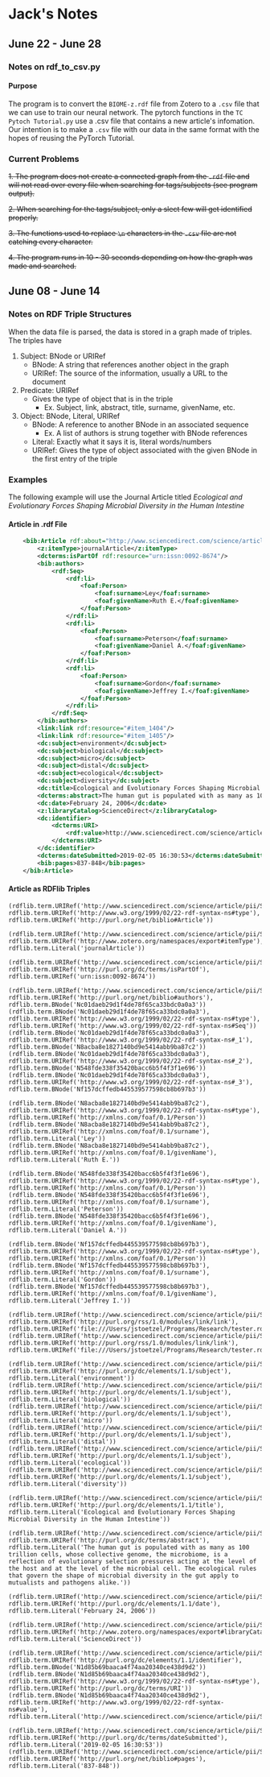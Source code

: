 Jack's Notes
=============

June 22 - June 28
------------------
### Notes on rdf_to_csv.py

#### Purpose
The program is to convert the `BIOME-z.rdf` file from Zotero to a `.csv` file that we can use to train our neural network.
The pytorch functions in the `TC Pytoch Tutorial.py` use a .csv file that contains a new article's infomation. 
Our intention is to make a `.csv` file with our data in the same format with the hopes of reusing the PyTorch Tutorial.

### Current Problems
~~1. The program does not create a connected graph from the `.rdf` file and will not read over every file when searching for tags/subjects (see program output).~~

~~2. When searching for the tags/subject, only a slect few will get identified properly.~~

~~3. The functions used to replace `\n` characters in the `.csv` file are not catching every character.~~

~~4. The program runs in 10 - 30 seconds depending on how the graph was made and searched.~~


June 08 - June 14
------------------	
### Notes on RDF Triple Structures

When the data file is parsed, the data is stored in a graph made of triples. The triples have 

1. Subject: BNode or URIRef
	- BNode: 	A string that references another object in the graph
	- URIRef: 	The source of the information, usually a URL to the document
2. Predicate: URIRef
	- Gives the type of object that is in the triple
		- Ex. Subject, link, abstract, title, surname, givenName, etc.
3. Object:	BNode, Literal, URIRef
	- BNode:	A reference to another BNode in an associated sequence
		- Ex. A list of authors is strung together with BNode references
	- Literal:	Exactly what it says it is, literal words/numbers
	- URIRef: 	Gives the type of object associated with the given BNode in the first entry of the triple

### Examples

The following example will use the Journal Article titled 
*Ecological and Evolutionary Forces Shaping Microbial Diversity in the Human Intestine*

#### Article in .rdf File

```xml
    <bib:Article rdf:about="http://www.sciencedirect.com/science/article/pii/S0092867406001929">
        <z:itemType>journalArticle</z:itemType>
        <dcterms:isPartOf rdf:resource="urn:issn:0092-8674"/>
        <bib:authors>
            <rdf:Seq>
                <rdf:li>
                    <foaf:Person>
                        <foaf:surname>Ley</foaf:surname>
                        <foaf:givenName>Ruth E.</foaf:givenName>
                    </foaf:Person>
                </rdf:li>
                <rdf:li>
                    <foaf:Person>
                        <foaf:surname>Peterson</foaf:surname>
                        <foaf:givenName>Daniel A.</foaf:givenName>
                    </foaf:Person>
                </rdf:li>
                <rdf:li>
                    <foaf:Person>
                        <foaf:surname>Gordon</foaf:surname>
                        <foaf:givenName>Jeffrey I.</foaf:givenName>
                    </foaf:Person>
                </rdf:li>
            </rdf:Seq>
        </bib:authors>
        <link:link rdf:resource="#item_1404"/>
        <link:link rdf:resource="#item_1405"/>
        <dc:subject>environment</dc:subject>
        <dc:subject>biological</dc:subject>
        <dc:subject>micro</dc:subject>
        <dc:subject>distal</dc:subject>
        <dc:subject>ecological</dc:subject>
        <dc:subject>diversity</dc:subject>
        <dc:title>Ecological and Evolutionary Forces Shaping Microbial Diversity in the Human Intestine</dc:title>
        <dcterms:abstract>The human gut is populated with as many as 100 trillion cells, whose collective genome, the microbiome, is a reflection of evolutionary selection pressures acting at the level of the host and at the level of the microbial cell. The ecological rules that govern the shape of microbial diversity in the gut apply to mutualists and pathogens alike.</dcterms:abstract>
        <dc:date>February 24, 2006</dc:date>
        <z:libraryCatalog>ScienceDirect</z:libraryCatalog>
        <dc:identifier>
            <dcterms:URI>
                <rdf:value>http://www.sciencedirect.com/science/article/pii/S0092867406001929</rdf:value>
            </dcterms:URI>
        </dc:identifier>
        <dcterms:dateSubmitted>2019-02-05 16:30:53</dcterms:dateSubmitted>
        <bib:pages>837-848</bib:pages>
    </bib:Article>

```

#### Article as RDFlib Triples

```
(rdflib.term.URIRef('http://www.sciencedirect.com/science/article/pii/S0092867406001929'), rdflib.term.URIRef('http://www.w3.org/1999/02/22-rdf-syntax-ns#type'), rdflib.term.URIRef('http://purl.org/net/biblio#Article'))

(rdflib.term.URIRef('http://www.sciencedirect.com/science/article/pii/S0092867406001929'), rdflib.term.URIRef('http://www.zotero.org/namespaces/export#itemType'), rdflib.term.Literal('journalArticle'))

(rdflib.term.URIRef('http://www.sciencedirect.com/science/article/pii/S0092867406001929'), rdflib.term.URIRef('http://purl.org/dc/terms/isPartOf'), rdflib.term.URIRef('urn:issn:0092-8674'))

(rdflib.term.URIRef('http://www.sciencedirect.com/science/article/pii/S0092867406001929'), rdflib.term.URIRef('http://purl.org/net/biblio#authors'), rdflib.term.BNode('Nc01daeb29d1f4de78f65ca33bdc0a0a3'))
(rdflib.term.BNode('Nc01daeb29d1f4de78f65ca33bdc0a0a3'), rdflib.term.URIRef('http://www.w3.org/1999/02/22-rdf-syntax-ns#type'), rdflib.term.URIRef('http://www.w3.org/1999/02/22-rdf-syntax-ns#Seq'))
(rdflib.term.BNode('Nc01daeb29d1f4de78f65ca33bdc0a0a3'), rdflib.term.URIRef('http://www.w3.org/1999/02/22-rdf-syntax-ns#_1'), rdflib.term.BNode('N8acba8e1827140bd9e5414abb9ba87c2'))
(rdflib.term.BNode('Nc01daeb29d1f4de78f65ca33bdc0a0a3'), rdflib.term.URIRef('http://www.w3.org/1999/02/22-rdf-syntax-ns#_2'), rdflib.term.BNode('N548fde338f35420bacc6b5f4f3f1e696'))
(rdflib.term.BNode('Nc01daeb29d1f4de78f65ca33bdc0a0a3'), rdflib.term.URIRef('http://www.w3.org/1999/02/22-rdf-syntax-ns#_3'), rdflib.term.BNode('Nf157dcffedb445539577598cb8b697b3'))

(rdflib.term.BNode('N8acba8e1827140bd9e5414abb9ba87c2'), rdflib.term.URIRef('http://www.w3.org/1999/02/22-rdf-syntax-ns#type'), rdflib.term.URIRef('http://xmlns.com/foaf/0.1/Person'))
(rdflib.term.BNode('N8acba8e1827140bd9e5414abb9ba87c2'), rdflib.term.URIRef('http://xmlns.com/foaf/0.1/surname'), rdflib.term.Literal('Ley'))
(rdflib.term.BNode('N8acba8e1827140bd9e5414abb9ba87c2'), rdflib.term.URIRef('http://xmlns.com/foaf/0.1/givenName'), rdflib.term.Literal('Ruth E.'))

(rdflib.term.BNode('N548fde338f35420bacc6b5f4f3f1e696'), rdflib.term.URIRef('http://www.w3.org/1999/02/22-rdf-syntax-ns#type'), rdflib.term.URIRef('http://xmlns.com/foaf/0.1/Person'))
(rdflib.term.BNode('N548fde338f35420bacc6b5f4f3f1e696'), rdflib.term.URIRef('http://xmlns.com/foaf/0.1/surname'), rdflib.term.Literal('Peterson'))
(rdflib.term.BNode('N548fde338f35420bacc6b5f4f3f1e696'), rdflib.term.URIRef('http://xmlns.com/foaf/0.1/givenName'), rdflib.term.Literal('Daniel A.'))

(rdflib.term.BNode('Nf157dcffedb445539577598cb8b697b3'), rdflib.term.URIRef('http://www.w3.org/1999/02/22-rdf-syntax-ns#type'), rdflib.term.URIRef('http://xmlns.com/foaf/0.1/Person'))
(rdflib.term.BNode('Nf157dcffedb445539577598cb8b697b3'), rdflib.term.URIRef('http://xmlns.com/foaf/0.1/surname'), rdflib.term.Literal('Gordon'))
(rdflib.term.BNode('Nf157dcffedb445539577598cb8b697b3'), rdflib.term.URIRef('http://xmlns.com/foaf/0.1/givenName'), rdflib.term.Literal('Jeffrey I.'))

(rdflib.term.URIRef('http://www.sciencedirect.com/science/article/pii/S0092867406001929'), rdflib.term.URIRef('http://purl.org/rss/1.0/modules/link/link'), rdflib.term.URIRef('file:///Users/jstoetzel/Programs/Research/tester.rdf#item_1404'))
(rdflib.term.URIRef('http://www.sciencedirect.com/science/article/pii/S0092867406001929'), rdflib.term.URIRef('http://purl.org/rss/1.0/modules/link/link'), rdflib.term.URIRef('file:///Users/jstoetzel/Programs/Research/tester.rdf#item_1405'))

(rdflib.term.URIRef('http://www.sciencedirect.com/science/article/pii/S0092867406001929'), rdflib.term.URIRef('http://purl.org/dc/elements/1.1/subject'), rdflib.term.Literal('environment'))
(rdflib.term.URIRef('http://www.sciencedirect.com/science/article/pii/S0092867406001929'), rdflib.term.URIRef('http://purl.org/dc/elements/1.1/subject'), rdflib.term.Literal('biological'))
(rdflib.term.URIRef('http://www.sciencedirect.com/science/article/pii/S0092867406001929'), rdflib.term.URIRef('http://purl.org/dc/elements/1.1/subject'), rdflib.term.Literal('micro'))
(rdflib.term.URIRef('http://www.sciencedirect.com/science/article/pii/S0092867406001929'), rdflib.term.URIRef('http://purl.org/dc/elements/1.1/subject'), rdflib.term.Literal('distal'))
(rdflib.term.URIRef('http://www.sciencedirect.com/science/article/pii/S0092867406001929'), rdflib.term.URIRef('http://purl.org/dc/elements/1.1/subject'), rdflib.term.Literal('ecological'))
(rdflib.term.URIRef('http://www.sciencedirect.com/science/article/pii/S0092867406001929'), rdflib.term.URIRef('http://purl.org/dc/elements/1.1/subject'), rdflib.term.Literal('diversity'))

(rdflib.term.URIRef('http://www.sciencedirect.com/science/article/pii/S0092867406001929'), rdflib.term.URIRef('http://purl.org/dc/elements/1.1/title'), rdflib.term.Literal('Ecological and Evolutionary Forces Shaping Microbial Diversity in the Human Intestine'))

(rdflib.term.URIRef('http://www.sciencedirect.com/science/article/pii/S0092867406001929'), rdflib.term.URIRef('http://purl.org/dc/terms/abstract'), rdflib.term.Literal('The human gut is populated with as many as 100 trillion cells, whose collective genome, the microbiome, is a reflection of evolutionary selection pressures acting at the level of the host and at the level of the microbial cell. The ecological rules that govern the shape of microbial diversity in the gut apply to mutualists and pathogens alike.'))

(rdflib.term.URIRef('http://www.sciencedirect.com/science/article/pii/S0092867406001929'), rdflib.term.URIRef('http://purl.org/dc/elements/1.1/date'), rdflib.term.Literal('February 24, 2006'))

(rdflib.term.URIRef('http://www.sciencedirect.com/science/article/pii/S0092867406001929'), rdflib.term.URIRef('http://www.zotero.org/namespaces/export#libraryCatalog'), rdflib.term.Literal('ScienceDirect'))

(rdflib.term.URIRef('http://www.sciencedirect.com/science/article/pii/S0092867406001929'), rdflib.term.URIRef('http://purl.org/dc/elements/1.1/identifier'), rdflib.term.BNode('N1d85b69baaca4f74aa20340ce438d9d2'))
(rdflib.term.BNode('N1d85b69baaca4f74aa20340ce438d9d2'), rdflib.term.URIRef('http://www.w3.org/1999/02/22-rdf-syntax-ns#type'), rdflib.term.URIRef('http://purl.org/dc/terms/URI'))
(rdflib.term.BNode('N1d85b69baaca4f74aa20340ce438d9d2'), rdflib.term.URIRef('http://www.w3.org/1999/02/22-rdf-syntax-ns#value'), rdflib.term.Literal('http://www.sciencedirect.com/science/article/pii/S0092867406001929'))

(rdflib.term.URIRef('http://www.sciencedirect.com/science/article/pii/S0092867406001929'), rdflib.term.URIRef('http://purl.org/dc/terms/dateSubmitted'), rdflib.term.Literal('2019-02-05 16:30:53'))
(rdflib.term.URIRef('http://www.sciencedirect.com/science/article/pii/S0092867406001929'), rdflib.term.URIRef('http://purl.org/net/biblio#pages'), rdflib.term.Literal('837-848'))
```

